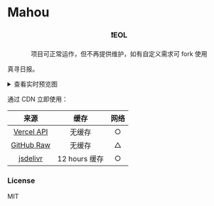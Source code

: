 # Mahou

<div align="center">

### ❗️EOL

项目可正常运作，但不再提供维护，如有自定义需求可 fork 使用

</div>

真寻日报。

<details>
<summary>查看实时预览图</summary>
<img src="https://mahou.spiritx.xyz/output.png" width="40%" />
</details>

通过 CDN 立即使用：

|来源|缓存|网络|
|:-:|:-:|:-:|
|[Vercel API](https://mahou.spiritx.xyz/output.png)|无缓存|○|
|[GitHub Raw](https://raw.githubusercontent.com/opq-osc/mahou/output/output.png)|无缓存|△|
|[jsdelivr](https://cdn.jsdelivr.net/gh/opq-osc/mahou@output/output.png)|12 hours 缓存|○|

### License

MIT

